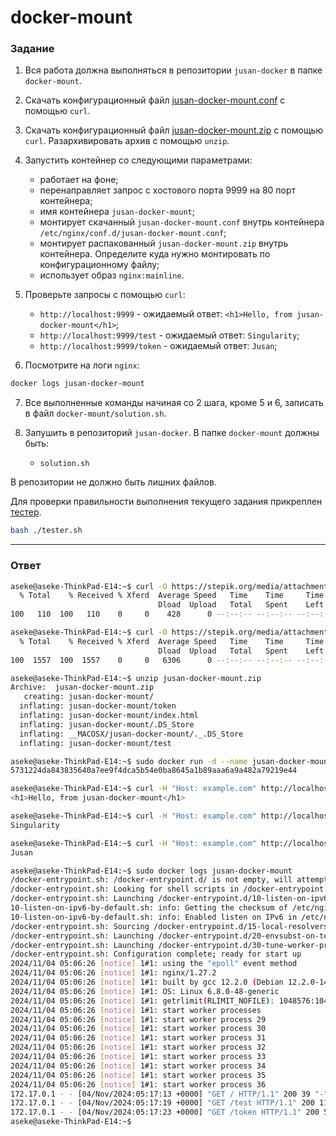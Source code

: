 # docker-mount

### Задание

1. Вся работа должна выполняться в репозитории `jusan-docker` в папке `docker-mount`.
2. Скачать конфигурационный файл [jusan-docker-mount.conf][jusan-docker-mount-conf] с помощью `curl`.
3. Скачать конфигурационный файл [jusan-docker-mount.zip][jusan-docker-mount-zip] с помощью `curl`.
   Разархивировать архив с помощью `unzip`.
4. Запустить контейнер со следующими параметрами:

   - работает на фоне;
   - перенаправляет запрос с хостового порта 9999 на 80 порт контейнера;
   - имя контейнера `jusan-docker-mount`;
   - монтирует скачанный `jusan-docker-mount.conf` внутрь контейнера `/etc/nginx/conf.d/jusan-docker-mount.conf`;
   - монтирует распакованный `jusan-docker-mount.zip` внутрь контейнера. Определите куда нужно монтировать по конфигурационному файлу;
   - использует образ `nginx:mainline`.

5. Проверьте запросы с помощью `curl`:

   - `http://localhost:9999` - ожидаемый ответ: `<h1>Hello, from jusan-docker-mount</h1>`;
   - `http://localhost:9999/test` - ожидаемый ответ: `Singularity`;
   - `http://localhost:9999/token` - ожидаемый ответ: `Jusan`;

6. Посмотрите на логи `nginx`:

```bash
docker logs jusan-docker-mount
```

7. Все выполненные команды начиная со 2 шага, кроме 5 и 6, записать в файл `docker-mount/solution.sh`.

8. Запушить в репозиторий `jusan-docker`. В папке `docker-mount` должны быть:
   - `solution.sh`

В репозитории не должно быть лишних файлов.

Для проверки правильности выполнения текущего задания прикреплен [тестер][tester].

```bash
bash ./tester.sh
```

[jusan-docker-mount-conf]: https://stepik.org/media/attachments/lesson/686238/jusan-docker-mount.conf
[jusan-docker-mount-zip]: https://stepik.org/media/attachments/lesson/686238/jusan-docker-mount.zip
[tester]: https://stepik.org/media/attachments/lesson/691221/tester-docker-mount.sh

---

### Ответ

```bash
aseke@aseke-ThinkPad-E14:~$ curl -O https://stepik.org/media/attachments/lesson/686238/jusan-docker-mount.conf
  % Total    % Received % Xferd  Average Speed   Time    Time     Time  Current
                                 Dload  Upload   Total   Spent    Left  Speed
100   110  100   110    0     0    428      0 --:--:-- --:--:-- --:--:--   429

aseke@aseke-ThinkPad-E14:~$ curl -O https://stepik.org/media/attachments/lesson/686238/jusan-docker-mount.zip
  % Total    % Received % Xferd  Average Speed   Time    Time     Time  Current
                                 Dload  Upload   Total   Spent    Left  Speed
100  1557  100  1557    0     0   6306      0 --:--:-- --:--:-- --:--:--  6329

aseke@aseke-ThinkPad-E14:~$ unzip jusan-docker-mount.zip 
Archive:  jusan-docker-mount.zip
   creating: jusan-docker-mount/
  inflating: jusan-docker-mount/token  
  inflating: jusan-docker-mount/index.html  
  inflating: jusan-docker-mount/.DS_Store  
  inflating: __MACOSX/jusan-docker-mount/._.DS_Store  
  inflating: jusan-docker-mount/test

aseke@aseke-ThinkPad-E14:~$ sudo docker run -d --name jusan-docker-mount -p 9999:80 -v /home/aseke/jusan-docker-mount.conf:/etc/nginx/conf.d/jusan-docker-mount.conf -v /home/aseke/jusan-docker-mount/*:/var/www/example/* nginx:mainline
5731224da843835640a7ee9f4dca5b54e0ba8645a1b89aaa6a9a482a79219e44

aseke@aseke-ThinkPad-E14:~$ curl -H "Host: example.com" http://localhost:9999
<h1>Hello, from jusan-docker-mount</h1>

aseke@aseke-ThinkPad-E14:~$ curl -H "Host: example.com" http://localhost:9999/test
Singularity

aseke@aseke-ThinkPad-E14:~$ curl -H "Host: example.com" http://localhost:9999/token
Jusan

aseke@aseke-ThinkPad-E14:~$ sudo docker logs jusan-docker-mount
/docker-entrypoint.sh: /docker-entrypoint.d/ is not empty, will attempt to perform configuration
/docker-entrypoint.sh: Looking for shell scripts in /docker-entrypoint.d/
/docker-entrypoint.sh: Launching /docker-entrypoint.d/10-listen-on-ipv6-by-default.sh
10-listen-on-ipv6-by-default.sh: info: Getting the checksum of /etc/nginx/conf.d/default.conf
10-listen-on-ipv6-by-default.sh: info: Enabled listen on IPv6 in /etc/nginx/conf.d/default.conf
/docker-entrypoint.sh: Sourcing /docker-entrypoint.d/15-local-resolvers.envsh
/docker-entrypoint.sh: Launching /docker-entrypoint.d/20-envsubst-on-templates.sh
/docker-entrypoint.sh: Launching /docker-entrypoint.d/30-tune-worker-processes.sh
/docker-entrypoint.sh: Configuration complete; ready for start up
2024/11/04 05:06:26 [notice] 1#1: using the "epoll" event method
2024/11/04 05:06:26 [notice] 1#1: nginx/1.27.2
2024/11/04 05:06:26 [notice] 1#1: built by gcc 12.2.0 (Debian 12.2.0-14) 
2024/11/04 05:06:26 [notice] 1#1: OS: Linux 6.8.0-48-generic
2024/11/04 05:06:26 [notice] 1#1: getrlimit(RLIMIT_NOFILE): 1048576:1048576
2024/11/04 05:06:26 [notice] 1#1: start worker processes
2024/11/04 05:06:26 [notice] 1#1: start worker process 29
2024/11/04 05:06:26 [notice] 1#1: start worker process 30
2024/11/04 05:06:26 [notice] 1#1: start worker process 31
2024/11/04 05:06:26 [notice] 1#1: start worker process 32
2024/11/04 05:06:26 [notice] 1#1: start worker process 33
2024/11/04 05:06:26 [notice] 1#1: start worker process 34
2024/11/04 05:06:26 [notice] 1#1: start worker process 35
2024/11/04 05:06:26 [notice] 1#1: start worker process 36
172.17.0.1 - - [04/Nov/2024:05:17:13 +0000] "GET / HTTP/1.1" 200 39 "-" "curl/7.81.0" "-"
172.17.0.1 - - [04/Nov/2024:05:17:19 +0000] "GET /test HTTP/1.1" 200 11 "-" "curl/7.81.0" "-"
172.17.0.1 - - [04/Nov/2024:05:17:23 +0000] "GET /token HTTP/1.1" 200 5 "-" "curl/7.81.0" "-"
aseke@aseke-ThinkPad-E14:~$ 
